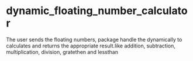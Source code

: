 # dynamic_floating_number_calculator
The user sends the floating numbers, package handle the dynamically to calculates and returns the appropriate result.like addition, subtraction, multiplication, division, gratethen and lessthan 